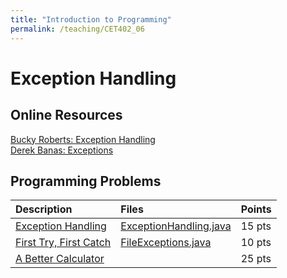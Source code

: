 ```yaml
---
title: "Introduction to Programming"
permalink: /teaching/CET402_06
---
```


# Exception Handling

## Online Resources
[Bucky Roberts: Exception Handling](https://youtu.be/K_-3OLkXkzY)  
[Derek Banas: Exceptions](https://youtu.be/EWj60p8esD0)  

## Programming Problems

| Description   | Files | Points |
| :------------ | :---- |:----- |
| [Exception Handling](/files/CET402/06_ExceptionHandling.pdf) | [ExceptionHandling.java](/files/CET402/ExceptionHandling.java)       | 15 pts |
| [First Try, First Catch](/files/CET402/06_FirstTryFirstCatch.pdf) | [FileExceptions.java](/files/CET402/FileExceptions.java)      | 10 pts |
| [A Better Calculator](/files/CET402/06_ABetterCalculator.pdf) |                                                                     | 25 pts |
